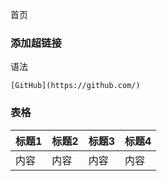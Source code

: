 
首页
### 添加超链接
语法
```angular2html
[GitHub](https://github.com/)
```

### 表格

| 标题1  | 标题2 | 标题3 | 标题4 |
|------|-----|-----|-----|
| 内容   |内容|内容|内容|


